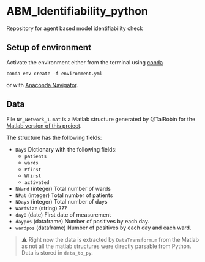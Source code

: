 # ABM_Identifiability_python

Repository for agent based model identifiability check

## Setup of environment

Activate the environment either from the terminal using [conda](https://conda.io/projects/conda/en/latest/index.html)

``
conda env create -f environment.yml
``

or with [Anaconda Navigator](https://docs.anaconda.com/free/navigator/tutorials/manage-environments/). 

## Data 

File `NY_Network_1.mat` is a Matlab structure generated by @TalRobin for the [Matlab version of this project](https://github.com/TalRobin/ABM_Identifiability). 

The structure has the following fields:

- `Days` Dictionary with the following fields:
    - `patients`
    - `wards`
    - `Pfirst`
    - `Wfirst`
    - `activated`
- `NWard` (integer) Total number of wards
- `NPat` (integer) Total number of patients
- `NDays` (integer) Total number of days
- `WardSize` (string) ???
- `day0` (date) First date of measurement
- `daypos` (dataframe) Number of positives by each day. 
- `wardpos` (dataframe) Number of positives by each day and each ward. 

> :warning: Right now the data is extracted by `DataTransform.m` from the Matlab as not all the matlab structures were directly parsable from Python. Data is stored in `data_to_py`.